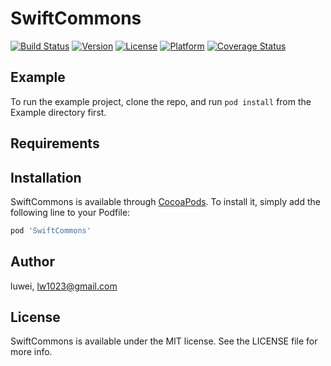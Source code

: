 # SwiftCommons

[![Build Status](https://travis-ci.org/lw1024/SwiftCommons.svg?branch=master)](https://travis-ci.org/lw1024/SwiftCommons)
[![Version](https://img.shields.io/cocoapods/v/SwiftCommons.svg?style=flat)](http://cocoapods.org/pods/SwiftCommons)
[![License](https://img.shields.io/cocoapods/l/SwiftCommons.svg?style=flat)](http://cocoapods.org/pods/SwiftCommons)
[![Platform](https://img.shields.io/cocoapods/p/SwiftCommons.svg?style=flat)](http://cocoapods.org/pods/SwiftCommons)
[![Coverage Status](https://coveralls.io/repos/github/lw1024/SwiftCommons/badge.svg?branch=master)](https://coveralls.io/github/lw1024/SwiftCommons?branch=master)

## Example

To run the example project, clone the repo, and run `pod install` from the Example directory first.

## Requirements

## Installation

SwiftCommons is available through [CocoaPods](http://cocoapods.org). To install
it, simply add the following line to your Podfile:

```ruby
pod 'SwiftCommons'
```

## Author

luwei, lw1023@gmail.com

## License

SwiftCommons is available under the MIT license. See the LICENSE file for more info.


